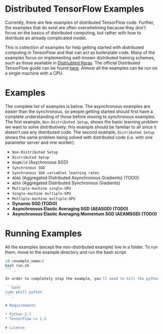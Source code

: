 # Distributed TensorFlow Examples
Currently, there are few examples of distributed TensorFlow code.  Further, the examples that do exist are often overwhelming because they don't focus on the basics of distributed computing, but rather with how to distribute an already complicated model.

This is collection of examples for help getting started with distributed computing in TensorFlow and that can act as boilerplate code.  Many of the examples focus on implementing well-known distributed training schemes, such as those available in [Distriubted Keras](https://github.com/cerndb/dist-keras).  The official Distributed TensorFlow guide can be found [here]( https://www.tensorflow.org/deploy/distributed).  Almost all the examples can be run on a single machine with a CPU. 


# Examples

The complete list of examples is below.  The asynchronous examples are *easier* than the synchronous, so people getting started should first have a complete understanding of those before moving to synchronous examples.  The first example, `Non-Distributed Setup`, shows the basic learning problem we want to solve distributively; this example should be familiar to all since it doesn't use any distributed code.  The second example, `Distributed Setup` shows the same problem being solved with distributed code (i.e. with one parameter server and one worker). 

* `Non-Distributed Setup`
* `Distributed Setup`
* `HogWild` (Asychronous SGD)
* `Synchronous SGD`
* `Synchronous SGD variables learning rates`
* `ADAG` (Aggregated Distributed Asynchronous Gradients) (TODO)
* `ADSG` (Aggregated Distributed Synchronous Gradients)
* `Multiple-machine single-GPU`
* `Single-machine multiple-GPU`
* `Multiple-machine multiple-GPU`
* **Dynamic SGD (TODO)**
* **Asynchronous Elastic Averaging SGD (AEASGD) (TODO)**
* **Asynchronous Elastic Averaging Momentum SGD (AEAMSGD) (TODO)**

# Running Examples
All the examples (except the non-distributed example) live in a folder.  To run them, move to the example directory and run the bash script

```bash
cd <example_name>/
bash run.sh
``` .  

In order to completely stop the example, you'll need to kill the python processes associated with it.  If you want to stopped training early, then there will be python processes for each of the workers in addition to the parameter server processes.  Unfortunately, the parameter server processes continue to run even after the workers are finished--these will always need to be killed manually.   To kill all python processes run 

```bash
sudo pkill python
```.

# Requirements

* Python 2.7
* TensorFlow >= 1.2

# License

